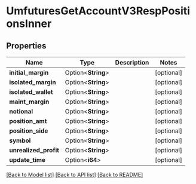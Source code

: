 # UmfuturesGetAccountV3RespPositionsInner

## Properties

Name | Type | Description | Notes
------------ | ------------- | ------------- | -------------
**initial_margin** | Option<**String**> |  | [optional]
**isolated_margin** | Option<**String**> |  | [optional]
**isolated_wallet** | Option<**String**> |  | [optional]
**maint_margin** | Option<**String**> |  | [optional]
**notional** | Option<**String**> |  | [optional]
**position_amt** | Option<**String**> |  | [optional]
**position_side** | Option<**String**> |  | [optional]
**symbol** | Option<**String**> |  | [optional]
**unrealized_profit** | Option<**String**> |  | [optional]
**update_time** | Option<**i64**> |  | [optional]

[[Back to Model list]](../README.md#documentation-for-models) [[Back to API list]](../README.md#documentation-for-api-endpoints) [[Back to README]](../README.md)


